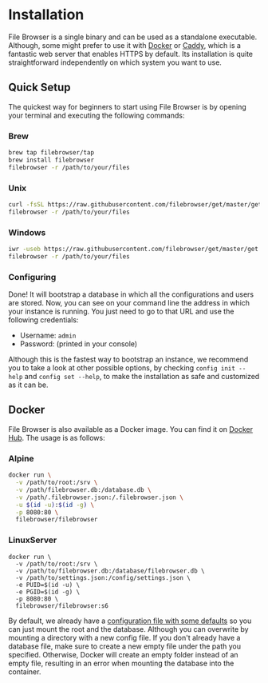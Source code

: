 # Installation

File Browser is a single binary and can be used as a standalone executable. Although, some might prefer to use it with [Docker](https://www.docker.com) or [Caddy](https://caddyserver.com), which is a fantastic web server that enables HTTPS by default. Its installation is quite straightforward independently on which system you want to use.

## Quick Setup

The quickest way for beginners to start using File Browser is by opening your terminal and executing the following commands:

### Brew

```sh
brew tap filebrowser/tap
brew install filebrowser
filebrowser -r /path/to/your/files
```

### Unix

```sh
curl -fsSL https://raw.githubusercontent.com/filebrowser/get/master/get.sh | bash
filebrowser -r /path/to/your/files
```

### Windows

```sh
iwr -useb https://raw.githubusercontent.com/filebrowser/get/master/get.ps1 | iex
filebrowser -r /path/to/your/files
```

### Configuring

Done! It will bootstrap a database in which all the configurations and users are stored. Now, you can see on your command line the address in which your instance is running. You just need to go to that URL and use the following credentials:

* Username: `admin`
* Password: (printed in your console)

Although this is the fastest way to bootstrap an instance, we recommend you to take a look at other possible options, by checking `config init --help` and `config set --help`, to make the installation as safe and customized as it can be.

## Docker

File Browser is also available as a Docker image. You can find it on [Docker Hub](https://hub.docker.com/r/filebrowser/filebrowser). The usage is as follows:

### Alpine

```sh
docker run \
  -v /path/to/root:/srv \
  -v /path/filebrowser.db:/database.db \
  -v /path/.filebrowser.json:/.filebrowser.json \
  -u $(id -u):$(id -g) \
  -p 8080:80 \
  filebrowser/filebrowser
```

### LinuxServer

```shell
docker run \
  -v /path/to/root:/srv \
  -v /path/to/filebrowser.db:/database/filebrowser.db \
  -v /path/to/settings.json:/config/settings.json \
  -e PUID=$(id -u) \
  -e PGID=$(id -g) \
  -p 8080:80 \
  filebrowser/filebrowser:s6
```

By default, we already have a [configuration file with some defaults](../docker/root/defaults/settings.json) so you can just mount the root and the database. Although you can overwrite by mounting a directory with a new config file. If you don't already have a database file, make sure to create a new empty file under the path you specified. Otherwise, Docker will create an empty folder instead of an empty file, resulting in an error when mounting the database into the container.
